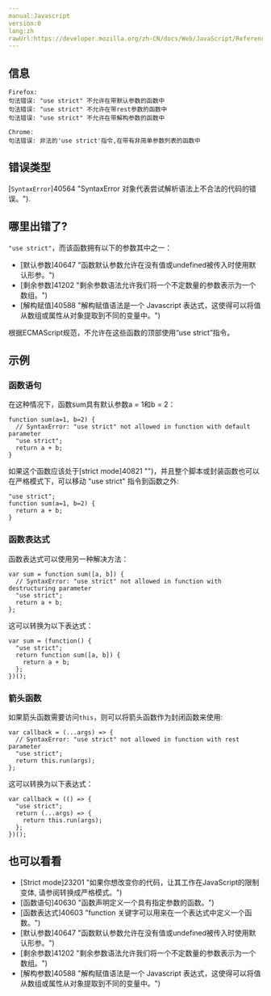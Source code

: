 ```yaml
---
manual:Javascript
version:0
lang:zh
rawUrl:https://developer.mozilla.org/zh-CN/docs/Web/JavaScript/Reference/Errors/Strict_Non_Simple_Params
---
```






## 信息<a name="信息"></a>

```
Firefox:
句法错误: "use strict" 不允许在带默认参数的函数中
句法错误: "use strict" 不允许在带rest参数的函数中
句法错误: "use strict" 不允许在带解构参数的函数中

Chrome:
句法错误: 非法的'use strict'指令,在带有非简单参数列表的函数中

```

## 错误类型<a name="错误类型"></a>


[`SyntaxError`]40564 "SyntaxError 对象代表尝试解析语法上不合法的代码的错误。").


## 哪里出错了?<a name="哪里出错了"></a>


`"use strict"`，而该函数拥有以下的参数其中之一：


* [默认参数]40647 "函数默认参数允许在没有值或undefined被传入时使用默认形参。")
* [剩余参数]41202 "剩余参数语法允许我们将一个不定数量的参数表示为一个数组。")
* [解构赋值]40588 "解构赋值语法是一个 Javascript 表达式，这使得可以将值从数组或属性从对象提取到不同的变量中。")


根据ECMAScript规范，不允许在这些函数的顶部使用“use strict”指令。


## 示例<a name="示例"></a>

### 函数语句<a name="函数语句"></a>


在这种情况下，函数sum具有默认参数a = 1和b = 2：


```
function sum(a=1, b=2) {
  // SyntaxError: "use strict" not allowed in function with default parameter
  "use strict";
  return a + b;
}
```


如果这个函数应该处于[strict mode]40821 "")，并且整个脚本或封装函数也可以在严格模式下，可以移动 &quot;use strict&quot; 指令到函数之外:


```
"use strict";
function sum(a=1, b=2) {
  return a + b;
}
```

### 函数表达式<a name="函数表达式"></a>


函数表达式可以使用另一种解决方法：


```
var sum = function sum([a, b]) {
  // SyntaxError: "use strict" not allowed in function with destructuring parameter
  "use strict";
  return a + b;
};
```


这可以转换为以下表达式：


```
var sum = (function() {
  "use strict";
  return function sum([a, b]) {
    return a + b;
  };
})();
```

### 箭头函数<a name="箭头函数"></a>


如果箭头函数需要访问`this`，则可以将箭头函数作为封闭函数来使用:


```
var callback = (...args) => {
  // SyntaxError: "use strict" not allowed in function with rest parameter
  "use strict";
  return this.run(args);
};
```


这可以转换为以下表达式：


```
var callback = (() => {
  "use strict";
  return (...args) => {
    return this.run(args);
  };
})();
```

## 也可以看看<a name="也可以看看"></a>

* [Strict mode]23201 "如果你想改变你的代码，让其工作在JavaScript的限制变体, 请参阅转换成严格模式。")
* [函数语句]40630 "函数声明定义一个具有指定参数的函数。")
* [函数表达式]40603 "function 关键字可以用来在一个表达式中定义一个函数。")
* [默认参数]40647 "函数默认参数允许在没有值或undefined被传入时使用默认形参。")
* [剩余参数]41202 "剩余参数语法允许我们将一个不定数量的参数表示为一个数组。")
* [解构参数]40588 "解构赋值语法是一个 Javascript 表达式，这使得可以将值从数组或属性从对象提取到不同的变量中。")



